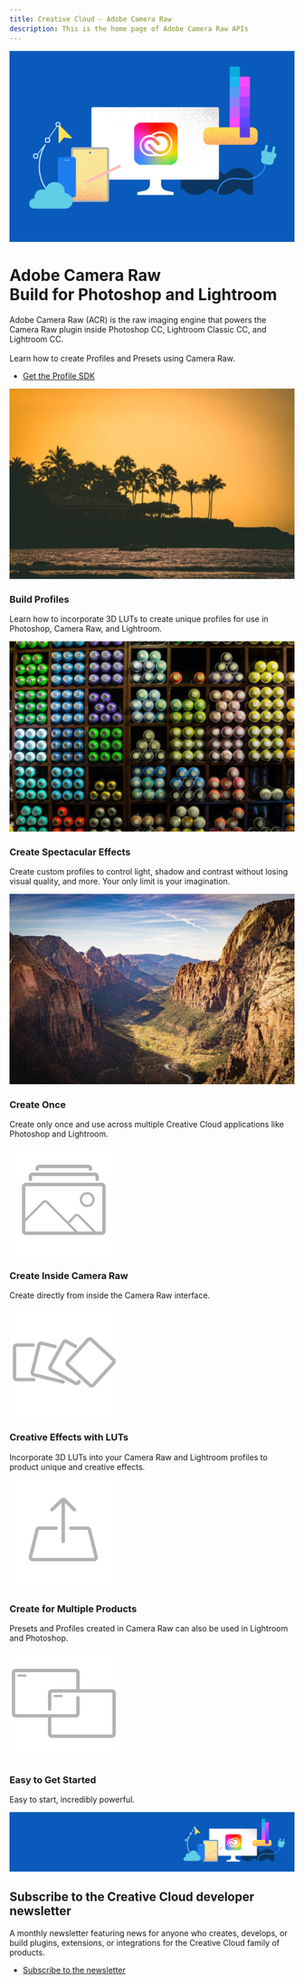 ```yaml
---
title: Creative Cloud - Adobe Camera Raw
description: This is the home page of Adobe Camera Raw APIs 
---
```

 
<Hero slots="image, heading, text, buttons" variant="halfwidth" />

![Creative Cloud banner](images/cc-hero.png)

#  Adobe Camera Raw <br /> Build for Photoshop and Lightroom

Adobe Camera Raw (ACR) is the raw imaging engine that powers the Camera Raw plugin inside Photoshop CC, Lightroom Classic CC, and Lightroom CC.  <br /> <br />Learn how to create Profiles and Presets using Camera Raw.

* [Get the Profile SDK](https://console.adobe.io/downloads/cr)



<TextBlock slots="image, heading, text" width="33%" theme="light" isCentered />

![alt text](images/1540238514270.old.acr1.jpg)

### Build Profiles

Learn how to incorporate 3D LUTs to create unique profiles for use in Photoshop, Camera Raw, and Lightroom.


<TextBlock slots="image, heading, text" width="33%" theme="light" isCentered />

![alt text](images/1540238434848.old.acr2.jpg)

### Create Spectacular Effects

Create custom profiles to control light, shadow and contrast without losing visual quality, and more. Your only limit is your imagination.


<TextBlock slots="image, heading, text" width="33%" theme="light" isCentered />

![alt text](images/1540238584845.old.acr3.jpg)

### Create Once

Create only once and use across multiple Creative Cloud applications like Photoshop and Lightroom.

<TextBlock slots="image, heading, text" width="100%" theme="dark" isCentered />

![Feature 4](images/S_IlluGenerateImageAssets_96.svg)

### Create Inside Camera Raw

Create directly from inside the Camera Raw interface.


<TextBlock slots="image, heading, text" width="100%" theme="dark" isCentered />

![Feature 5](images/S_IlluEffectsAndTransitions_96.svg)

### Creative Effects with LUTs

Incorporate 3D LUTs into your Camera Raw and Lightroom profiles to product unique and creative effects.


<TextBlock slots="image, heading, text" width="100%" theme="dark" isCentered />

![Feature 6](images/S_IlluCustomizeExport_96.svg)

### Create for Multiple Products

Presets and Profiles created in Camera Raw can also be used in Lightroom and Photoshop. 

<TextBlock slots="image, heading, text" width="100%" theme="dark" isCentered />

![Feature 6](images/S_IlluIntegrateOtherApps_96.svg)

### Easy to Get Started

Easy to start, incredibly powerful.

<SummaryBlock slots="image, heading, text, buttons" background="rgb(246, 16, 27)" />

![CC banner](images/cc-banner.png)

## Subscribe to the Creative Cloud developer newsletter 

A monthly newsletter featuring news for anyone who creates, develops, or build plugins, extensions, or integrations for the
Creative Cloud family of products.

* [Subscribe to the newsletter](https://www.adobe.com/subscription/ccdevnewsletter.html)